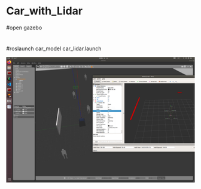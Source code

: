 # Car_with_Lidar

#open gazebo 
#
#roslaunch car_model car_lidar.launch

![Alt text](https://github.com/jianzhuozhuTHU/Car_with_Lidar/blob/main/car_model/%E5%9B%BE%E7%89%87.png)
